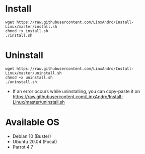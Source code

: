 # Install
```
wget https://raw.githubusercontent.com/LinxAndro/Install-Linux/master/install.sh
chmod +x install.sh
./install.sh
```
# Uninstall
```
wget https://raw.githubusercontent.com/LinxAndro/Install-Linux/master/uninstall.sh
chmod +x uninstall.sh
./uninstall.sh
```
- If an error occurs while uninstalling, you can copy-paste it on https://raw.githubusercontent.com/LinxAndro/Install-Linux/master/uninstall.sh
# Available OS
- Debian 10 (Buster)
- Ubuntu 20.04 (Focal)
- Parrot 4.7
